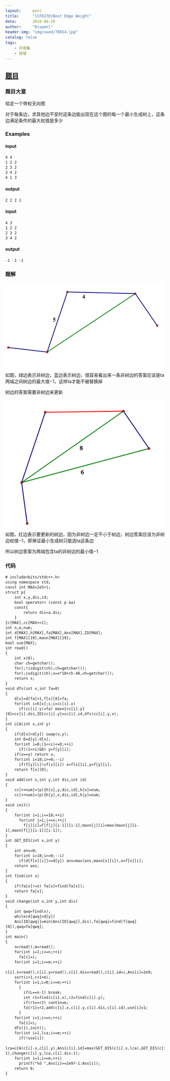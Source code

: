 ```yaml
---
layout:     post
title:      "[CF827D]Best Edge Weight"
date:       2018-09-29
author:     "Dispwnl"
header-img: "img/used/78654.jpg"
catalog: false
tags:
    - 并查集
    - 倍增
---
```

## [题目](http://codeforces.com/problemset/problem/827/D)
### 题目大意
给定一个带权无向图

对于每条边，求其他边不变时这条边能出现在这个图的每一个最小生成树上，这条边满足条件的最大权值是多少

### Examples
#### input
```plain
4 4
1 2 2
2 3 2
3 4 2
4 1 3
```
#### output
```plain
2 2 2 1 
```
#### input
```plain
4 3
1 2 2
2 3 2
3 4 2
```
#### output
```plain
-1 -1 -1 
```
### 题解
![](/img/study/mst1.png)
如图，绿边表示非树边，蓝边表示树边，很容易看出来一条非树边的答案应该是ta两端之间树边的最大值$-1$，这样ta才能不被替换掉

树边的答案需要非树边来更新

![](/img/study/mst2.png)
如图，红边表示要更新的树边，因为非树边一定不小于树边，树边答案应该为非树边权值$-1$，即保证最小生成树只能选ta这条边

所以树边答案为两端包含ta的非树边的最小值$-1$

### 代码
```
# include<bits/stdc++.h>
using namespace std;
const int MAX=2e5+1;
struct p{
	int x,y,dis,id;
	bool operator< (const p &a)
	const{
		return dis<a.dis;
	}
}c[MAX],cc[MAX<<1];
int n,m,num;
int d[MAX],h[MAX],fa[MAX],Ans[MAX],ID[MAX];
int f[MAX][19],maxn[MAX][19];
bool use[MAX];
int read()
{
	int x(0);
	char ch=getchar();
	for(;!isdigit(ch);ch=getchar());
	for(;isdigit(ch);x=x*10+ch-48,ch=getchar());
	return x;
}
void dfs(int x,int fa=0)
{
	d[x]=d[fa]+1,f[x][0]=fa;
	for(int i=h[x];i;i=cc[i].x)
	  if(cc[i].y!=fa) maxn[cc[i].y][0]=cc[i].dis,ID[cc[i].y]=cc[i].id,dfs(cc[i].y,x); 
}
int LCA(int x,int y)
{
	if(d[x]>d[y]) swap(x,y);
	int D=d[y]-d[x];
	for(int i=0;(1<<i)<=D;++i)
	  if((1<<i)&D) y=f[y][i];
	if(x==y) return x;
	for(int i=18;i>=0;--i)
	  if(f[y][i]!=f[x][i]) x=f[x][i],y=f[y][i];
	return f[x][0];
}
void add(int x,int y,int dis,int id)
{
	cc[++num]=(p){h[x],y,dis,id},h[x]=num;
	cc[++num]=(p){h[y],x,dis,id},h[y]=num;
}
void init()
{
	for(int i=1;i<=18;++i)
	  for(int j=1;j<=n;++j)
	    f[j][i]=f[f[j][i-1]][i-1],maxn[j][i]=max(maxn[j][i-1],maxn[f[j][i-1]][i-1]);
}
int GET_DIS(int x,int y)
{
	int ans=0;
	for(int i=18;i>=0;--i)
	  if(d[f[x][i]]>=d[y]) ans=max(ans,maxn[x][i]),x=f[x][i];
	return ans;
}
int find(int x)
{
	if(fa[x]!=x) fa[x]=find(fa[x]);
	return fa[x];
}
void change(int x,int y,int dis)
{
	int qwq=find(x);
	while(d[qwq]>d[y]) 
	Ans[ID[qwq]]=min(Ans[ID[qwq]],dis),fa[qwq]=find(f[qwq][0]),qwq=fa[qwq];
}
int main()
{
	n=read(),m=read();
	for(int i=1;i<=n;++i)
	  fa[i]=i;
	for(int i=1;i<=m;++i)
	  c[i].x=read(),c[i].y=read(),c[i].dis=read(),c[i].id=i,Ans[i]=2e9;
	sort(c+1,c+1+m);
	for(int i=1,L=0;i<=m;++i)
	  {
	  	if(L==n-1) break;
	  	int r1=find(c[i].x),r2=find(c[i].y);
	  	if(r1==r2) continue;
	  	fa[r1]=r2,add(c[i].x,c[i].y,c[i].dis,c[i].id),use[i]=1;
	  }
	for(int i=1;i<=n;++i)
	  fa[i]=i;
	dfs(1),init();
	for(int i=1,lca;i<=m;++i)
	  if(!use[i])
	  lca=LCA(c[i].x,c[i].y),Ans[c[i].id]=max(GET_DIS(c[i].x,lca),GET_DIS(c[i].y,lca))-1,change(c[i].x,lca,c[i].dis-1),change(c[i].y,lca,c[i].dis-1);
	for(int i=1;i<=m;++i)
	  printf("%d ",Ans[i]==2e9?-1:Ans[i]);
	return 0;
}
```
